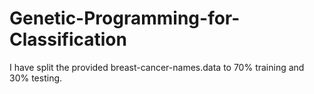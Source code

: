 # Genetic-Programming-for-Classification

I have split the provided breast-cancer-names.data to 70% training and 30% testing.
